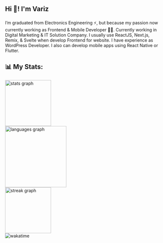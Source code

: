 <h2 align="left">Hi 👋! I'm Variz</h2>

###

<p align="left">I’m graduated from Electronics Engineering ⚡, but because my passion now currently working as Frontend & Mobile Developer 👨‍💻. Currently working in Digital Marketing & IT Solution Company. I usually use ReactJS, Next.js, Remix, & Svelte when develop Frontend for website. I have experience as WordPress Developer. I also can develop mobile apps using React Native or Flutter.</p>

###

<h2 align="left">📊 My Stats:</h2>

###

<div align="left">
  <img src="https://github-readme-stats.vercel.app/api?username=Variz-h264&hide_title=true&hide_rank=false&show_icons=true&include_all_commits=true&count_private=true&disable_animations=false&theme=ayu-mirage&locale=en&hide_border=true&order=1" height="150" alt="stats graph"  />
  <br />
  <img src="https://github-readme-stats.vercel.app/api/top-langs?username=Variz-h264&locale=en&hide_title=true&layout=compact&card_width=320&langs_count=12&theme=ayu-mirage&hide_border=true&order=2" height="200" alt="languages graph"  />
  <br />
  <img src="https://streak-stats.demolab.com?user=Variz-h264&locale=en&mode=weekly&theme=ayu-mirage&hide_border=true&border_radius=5&order=3" height="150" alt="streak graph"  />
  <br />
  <img src="https://github-readme-stats.vercel.app/api/wakatime?username=Variz-h264&theme=ayu-mirage&hide_border=true&layout=compact" alt="wakatime" />
</div>
